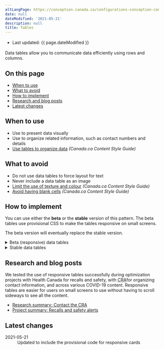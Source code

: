 ```yaml
---
altLangPage: https://conception.canada.ca/configurations-conception-communes/tableaux.html
date: null
dateModified: '2021-05-21'
description: null
title: Tables
---
```


<div class="row">
 <div class="col-md-12 pull-left">
  <ul class="list-inline small mrgn-bttm-sm" id="list-inline-desktop-only" style="line-height:1.65em">
   <li class="mrgn-rght-lg">Last updated: {{ page.dateModified }}</li>
  </ul>
 </div>
</div>

<p>Data tables allow you to communicate data efficiently using rows and columns.</p>

<section>
 <h2>On this page</h2>
 <ul>
  <li><a href="#when">When to use</a></li>
  <li><a href="#avoid">What to avoid</a></li>
  <li><a href="#how">How to implement</a></li>
  <li><a href="#research">Research and blog posts</a></li>
  <li><a href="#latest">Latest changes</a></li>
 </ul>
</section>

<section>
 <h2 id="when">When to use</h2>
 <ul>
  <li>Use to present data visually</li>
  <li>Use to organize related information, such as contact numbers and details</li>
  <li><a href="https://design.canada.ca/style-guide/#wp5-3">Use tables to organize data</a> <cite>(Canada.ca Content Style Guide)</cite></li>
 </ul>
</section>

<section>
 <h2 id="avoid">What to avoid</h2>
 <ul>
  <li>Do not use data tables to force layout for text</li>
  <li>Never include a data table as an image</li>
  <li><a href="https://design.canada.ca/style-guide/#wp5-3-3">Limit the use of texture and colour</a> <cite>(Canada.ca Content Style Guide)</cite></li>
  <li><a href="https://design.canada.ca/style-guide/#wp5-3-4">Avoid having blank cells</a> <cite>(Canada.ca Content Style Guide)</cite></li>
 </ul>
</section>

<section>
 <h2 id="how">How to implement</h2>
 <p>You can use either the
  <strong>beta</strong> or the
  <strong>stable</strong> version of this pattern. The beta tables use provisional CSS to make the tables responsive on small screens.
 </p>
 <p>The beta version will eventually replace the stable version.
 </p>
 <details>
  <summary>Beta (responsive) data tables</summary>
  <p>Beta responsive tables are:</p>
  <ul>
   <li>supported only for simple WET tables that don't have merged rows or columns</li>
   <li>not supported by IE 11</li>
  </ul>
  <p>Responsive tables create cards in mobile and small tablet view.</p>
  <p>Because this is still in beta, make sure to test your tables in different views, especially if you add a lot of customization.
</p>
  <div class="pattern-demo pattern-demo-component">
   <div class="component-demo example-frame-bkg" id="basic-demo">
    <div class="layout-demo example-frame-bkg" id="unfiltered-layout">
     <h3 class="h4 hidden-xs hidden-sm">Screen size:</h3>
     <div class="btn-group hidden-xs hidden-sm">
      <button class="btn btn-default" id="resize-div-mobile">
       <span class="fas fa-mobile-alt"></span>
       <strong>Small</strong>
      </button>
      <button class="btn btn-default" id="resize-div-tablet">
       <span class="fas fa-tablet-alt"></span>
       <strong>Medium</strong>
      </button>
      <button class="btn btn-default" id="resize-div-desktop">
       <span class="fas fa-desktop"></span>
       <strong>Large</strong>
      </button>
     </div>
     <div id="table-resizable-container" class="table-m" style="overflow: auto; border: 1px solid #ccc; padding: 1em;">
      {% include common-design-patterns/tables/responsive-table-example.html %}
     </div>
    </div>
   </div>
  </div>
  <style>
    #table-resizable-container.table-m { max-width: 480px; }
    #table-resizable-container.table-t { max-width: 768px; }
    #table-resizable-container.table-d { max-width: 100%; }
  </style>
  <script>
    (function($, window, wb) {
      "use strict";

      var componentName = "table-resizable",
          selector = "." + componentName,
          initEvent = "wb-init" + selector,
          $document = wb.doc,
          containerId = "#table-resizable-container",
          mobileButtonId = "#resize-div-mobile",
          tabletButtonId = "#resize-div-tablet",
          desktopButtonId = "#resize-div-desktop",

          init = function( event ) {
        // Start initialization
        // returns DOM object = proceed with init
        // returns undefined = do not proceed with init (e.g., already initialized)
          val elm = wb.init( event, componentName, selector ),
              $elm;
          if ( elm ) {
            $elm = $( elm );

            // Add the class to the container
            $elm.addClass( "table-m" );

            // Trigger the init event
            $elm.trigger( initEvent );

            wb.ready( $elm, componentName );
          }
      $(document).on("wb-ready", function () {
        var $container = $(containerId);
        if ($container.length) {
          $(mobileButtonId).on('click', function() {
              $container.removeClass().addClass('table-m');
          });
          $(tabletButtonId).on('click', function() {
              $container.removeClass().addClass('table-t');
          });
          $(desktopButtonId).on('click', function() {
              $container.removeClass().addClass('table-d');
          });
        }
      });
    })(jQuery, window, wb);
  </script>
  <details>
   <summary>Code</summary>
   <pre><code>&lt;table class="provisional gc-table table" id="myTable1"&gt;
 &lt;caption&gt;Population growth in Canadian cities&lt;/caption&gt;
 &lt;thead&gt;
  &lt;tr&gt;
   &lt;th scope="col"&gt;City&lt;/th&gt;
   &lt;th scope="col"&gt;Population in 2007&lt;/th&gt;
   &lt;th scope="col"&gt;Population in 2017&lt;/th&gt;
   &lt;th scope="col"&gt;Percentage change&lt;/th&gt;
  &lt;/tr&gt;
 &lt;/thead&gt;
 &lt;tbody&gt;
  &lt;tr&gt;
   &lt;td data-label="City"&gt;Toronto&lt;/td&gt;
   &lt;td data-label="Population in 2007"&gt;5,418,207&lt;/td&gt;
   &lt;td data-label="Population in 2017"&gt;6,346,088&lt;/td&gt;
   &lt;td data-label="Percentage change"&gt;17.1%&lt;/td&gt;
  &lt;/tr&gt;
  &lt;tr&gt;
   &lt;td data-label="City"&gt;Montréal&lt;/td&gt;
   &lt;td data-label="Population in 2007"&gt;3,714,846&lt;/td&gt;
   &lt;td data-label="Population in 2017"&gt;4,138,254&lt;/td&gt;
   &lt;td data-label="Percentage change"&gt;11.4%&lt;/td&gt;
  &lt;/tr&gt;
  &lt;tr&gt;
   &lt;td data-label="City"&gt;Vancouver&lt;/td&gt;
   &lt;td data-label="Population in 2007"&gt;2,218,134&lt;/td&gt;
   &lt;td data-label="Population in 2017"&gt;2,571,262&lt;/td&gt;
   &lt;td data-label="Percentage change"&gt;15.9%&lt;/td&gt;
  &lt;/tr&gt;
  &lt;tr&gt;
   &lt;td data-label="City"&gt;Ottawa–Gatineau&lt;/td&gt;
   &lt;td data-label="Population in 2007"&gt;1,188,073&lt;/td&gt;
   &lt;td data-label="Population in 2017"&gt;1,377,016 &lt;/td&gt;
   &lt;td data-label="Percentage change"&gt;15.9%&lt;/td&gt;
  &lt;/tr&gt;
 &lt;/tbody&gt;
&lt;/table&gt;</code></pre>
  </details>
  <h3>Customizing tables</h3>
  <table class="table">
   <thead>
    <tr>
     <th>Option</th>
     <th>Description</th>
     <th>How to use</th>
    </tr>
   </thead>
   <tbody>
    <tr>
     <td>Table borders</td>
     <td>Adds a border to help visually separate the table cells when they have a lot of content</td>
     <td>Add the class
      <code>table-bordered</code>to the
      <code>
       &lt;table&gt;
      </code>
     </td>
    </tr>
    <tr>
     <td>Condensed spacing</td>
     <td>Narrows the height of the cells within the table</td>
     <td>Add the class
      <code>table-condensed</code>to the
      <code>
       &lt;table&gt;
      </code>
     </td>
    </tr>
    <tr>
     <td>Striped rows</td>
     <td>Alternates the colour of the table rows from white to grey</td>
     <td>Add the class
      <code>table-striped</code>to the
      <code>
       &lt;table&gt;
      </code>
     </td>
    </tr>
    <tr>
     <td>Hover rows</td>
     <td>Causes the background to darken when a mouse hovers over a row</td>
     <td>Add the class
      <code>table-hover</code>to the
      <code>
       &lt;table&gt;
      </code>
     </td>
    </tr>
    <tr>
     <td>Left aligned</td>
     <td>Align the text in any cell on mobile cards</td>
     <td>Add the class
      <code>text-left</code>to the HTML item in the
      <code>
       &lt;td&gt;
      </code>you wish to align left, like a
      <code>
       &lt;span&gt;
      </code>or a
      <code>
       &lt;ul&gt;
      </code>
     </td>
    </tr>
    <tr>
     <td>Simple filter</td>
     <td>Provides simple filtering for the table</td>
     <td>Add the class
      <code>wb-filter</code>to the
      <code>
       &lt;table&gt;
      </code>
     </td>
    </tr>
    <tr>
     <td>Enable DataTables plugin</td>
     <td>Provides searching, sorting, filtering, pagination, etc.
      <a href="https://wet-boew.github.io/v4.0-ci/demos/tables/tables-en.html">DataTables plugin documentation</a>
     </td>
     <td>Add the class
      <code>wb-tables</code>to the
      <code>
       &lt;table&gt;
      </code>and add the appropriate
      <code>data-wb-tables=""
      </code>values</td>
    </tr>
   </tbody>
  </table>
 </details>
 <details>
  <summary>Stable data tables</summary>
  <ul>
   <li>Use defined presentation classes for tables included in
    <abbr title="Web Experience Toolkit">WET</abbr>
   </li>
   <li>Ensure each column treats only one data facet</li>
   <li>Where possible, use
    <abbr title="Web Experience Toolkit">WET</abbr>4 tables to enable sorting and filtering controls
    <ul>
     <li>this is recommended when there are more than 12 rows</li>
    </ul>
   </li>
   <li>Add optional pagination controls for any table with more than 12 rows</li>
   <li>Never include tabular data as an image</li>
  </ul>
  <h2>Working example</h2>
  <ul>
   <li>
    <a href="https://wet-boew.github.io/v4.0-ci/demos/tables/tables-en.html">WET: Tables</a>
   </li>
  </ul>
  <section class="panel panel-primary">
   <header class="panel-heading">
    <h3 class="panel-title">Example</h3>
   </header>
   <div class="panel-body">
    <figure class="mrgn-bttm-sm">
     <figcaption class="text-center"><b>Data tables pattern</b></figcaption>
     <img alt="Screenshot illustrating the data table pattern on Canada.ca. Details on this graphic can be found in the surrounding text." class="img-responsive center-block" src="https://www.canada.ca/content/dam/tbs-sct/images/government-communications/canada-content-style-guide/data-tables-pattern-eng.jpg"/>
    </figure>
   </div>
  </section>
 </details>
 <section>
  <h2 id="research">Research and blog posts</h2>
  <p>We tested the use of responsive tables successfully during optimization projects with Health Canada for recalls and safety, with <abbr title="Canada Revenue Agency">CRA</abbr>for organizing contact information, and across various COVID-19 content. Responsive tables are easier for users on small screens to use without having to scroll sideways to see all the content.</p>
  <ul>
   <li>
    <a href="{{ site.url }}/research-summaries/cra-contact-us-research-summary">Research summary: Contact the CRA</a>
   </li>
   <li>
    <a href="{{ site.url }}/research-summaries/recalls-research-summary">Project summary: Recalls and safety alerts</a>
   </li>
  </ul>
 </section>
 <section>
  <h2 id="latest">Latest changes</h2>
  <dl class="dl-horizontal">
   <dt><time class="link-muted" datetime="2021-05-21">2021-05-21</time></dt>
   <dd>Updated to include the provisional code for responsive cards</dd>
  </dl>
 </section>
</section>
